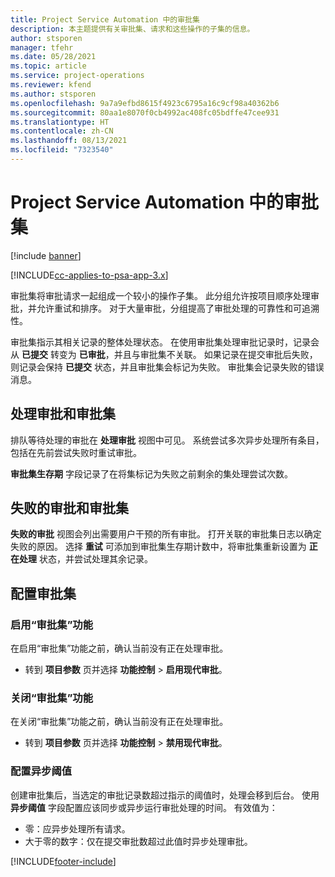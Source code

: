 ```yaml
---
title: Project Service Automation 中的审批集
description: 本主题提供有关审批集、请求和这些操作的子集的信息。
author: stsporen
manager: tfehr
ms.date: 05/28/2021
ms.topic: article
ms.service: project-operations
ms.reviewer: kfend
ms.author: stsporen
ms.openlocfilehash: 9a7a9efbd8615f4923c6795a16c9cf98a40362b6
ms.sourcegitcommit: 80aa1e8070f0cb4992ac408fc05bdffe47cee931
ms.translationtype: HT
ms.contentlocale: zh-CN
ms.lasthandoff: 08/13/2021
ms.locfileid: "7323540"
---
```

# <a name="approval-sets-in-project-service-automation"></a>Project Service Automation 中的审批集

[!include [banner](../includes/psa-now-project-operations.md)]

[!INCLUDE[cc-applies-to-psa-app-3.x](../includes/cc-applies-to-psa-app-3x.md)]

审批集将审批请求一起组成一个较小的操作子集。 此分组允许按项目顺序处理审批，并允许重试和排序。 对于大量审批，分组提高了审批处理的可靠性和可追溯性。

审批集指示其相关记录的整体处理状态。 在使用审批集处理审批记录时，记录会从 **已提交** 转变为 **已审批**，并且与审批集不关联。 如果记录在提交审批后失败，则记录会保持 **已提交** 状态，并且审批集会标记为失败。 审批集会记录失败的错误消息。

## <a name="processing-approvals-and-approval-sets"></a>处理审批和审批集
排队等待处理的审批在 **处理审批** 视图中可见。 系统尝试多次异步处理所有条目，包括在先前尝试失败时重试审批。

**审批集生存期** 字段记录了在将集标记为失败之前剩余的集处理尝试次数。

## <a name="failed-approvals-and-approval-sets"></a>失败的审批和审批集
**失败的审批** 视图会列出需要用户干预的所有审批。 打开关联的审批集日志以确定失败的原因。
选择 **重试** 可添加到审批集生存期计数中，将审批集重新设置为 **正在处理** 状态，并尝试处理其余记录。

## <a name="configure-approval-sets"></a>配置审批集

###  <a name="enable-the-approval-sets-feature"></a>启用“审批集”功能
在启用“审批集”功能之前，确认当前没有正在处理审批。

- 转到 **项目参数** 页并选择 **功能控制** > **启用现代审批**。

### <a name="turn-off-the-approval-sets-feature"></a>关闭“审批集”功能
在关闭“审批集”功能之前，确认当前没有正在处理审批。

- 转到 **项目参数** 页并选择 **功能控制** > **禁用现代审批**。

### <a name="configuring-the-asynchronous-threshold"></a>配置异步阈值 
创建审批集后，当选定的审批记录数超过指示的阈值时，处理会移到后台。 使用 **异步阈值** 字段配置应该同步或异步运行审批处理的时间。
有效值为：

  - 零：应异步处理所有请求。 
  - 大于零的数字：仅在提交审批数超过此值时异步处理审批。

[!INCLUDE[footer-include](../includes/footer-banner.md)]
